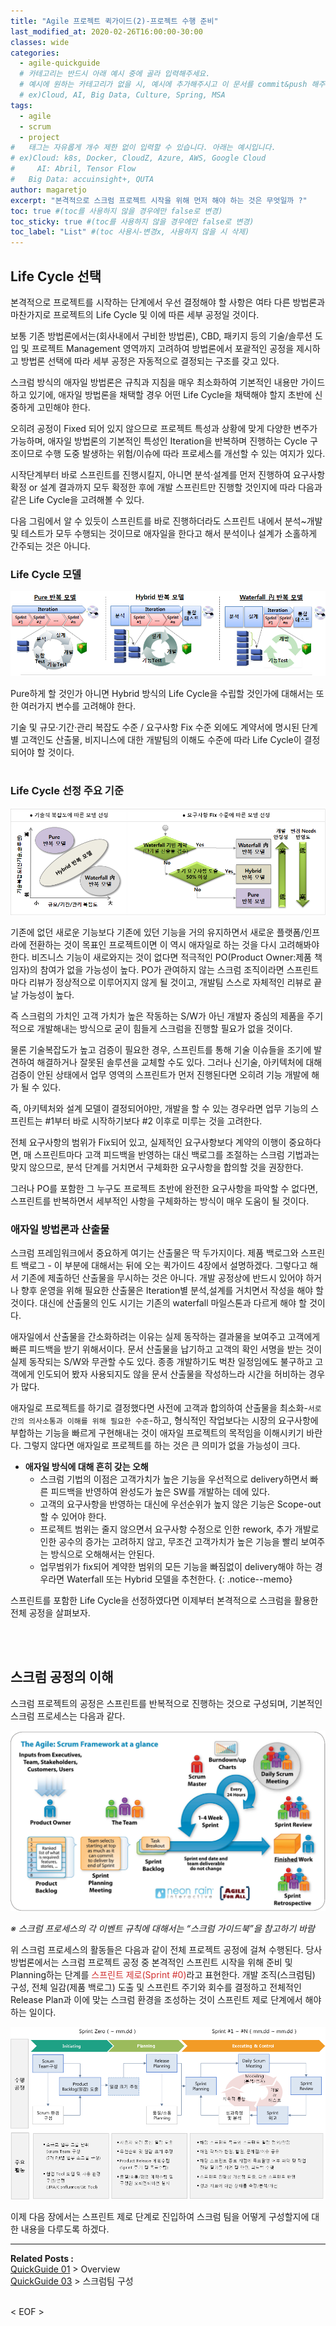 ```yaml
---
title: "Agile 프로젝트 퀵가이드(2)-프로젝트 수행 준비"
last_modified_at: 2020-02-26T16:00:00-30:00
classes: wide
categories:
  - agile-quickguide
  # 카테고리는 반드시 아래 예시 중에 골라 입력해주세요.
  # 예시에 원하는 카테고리가 없을 시, 예시에 추가해주시고 이 문서를 commit&push 해주세요.
  # ex)Cloud, AI, Big Data, Culture, Spring, MSA
tags:
  - agile
  - scrum
  - project
#	태그는 자유롭게 개수 제한 없이 입력할 수 있습니다. 아래는 예시입니다.
# ex)Cloud: k8s, Docker, CloudZ, Azure, AWS, Google Cloud
#	  AI: Abril, Tensor Flow
#   Big Data: accuinsight+, QUTA
author: magaretjo
excerpt: "본격적으로 스크럼 프로젝트 시작을 위해 먼저 해야 하는 것은 무엇일까 ?"
toc: true #(toc를 사용하지 않을 경우에만 false로 변경)
toc_sticky: true #(toc를 사용하지 않을 경우에만 false로 변경)
toc_label: "List" #(toc 사용시-변경x, 사용하지 않을 시 삭제)
---
```


## <span class="mg_title_1">Life Cycle 선택

본격적으로 프로젝트를 시작하는 단계에서 우선 결정해야 할 사항은 여타 다른 방법론과 마찬가지로 프로젝트의 Life Cycle 및 이에 따른 세부 공정일 것이다.

보통 기존 방법론에서는(회사내에서 구비한 방법론),  CBD, 패키지 등의 기술/솔루션 도입 및 프로젝트 Management 영역까지 고려하여 방법론에서 포괄적인 공정을 제시하고  방법론 선택에 따라 세부 공정은 자동적으로 결정되는 구조를 갖고 있다.

스크럼 방식의 애자일 방법론은 규칙과 지침을 매우 최소화하여 기본적인 내용만 가이드하고 있기에, 애자일 방법론을 채택할 경우 어떤 Life Cycle을 채택해야 할지 초반에 신중하게 고민해야 한다.

오히려 공정이 Fixed 되어 있지 않으므로 프로젝트 특성과 상황에 맞게 다양한 변주가 가능하며, 애자일 방법론의 기본적인 특성인 Iteration을 반복하며 진행하는 Cycle 구조이므로 수행 도중 발생하는 위험/이슈에 따라 프로세스를 개선할 수 있는 여지가 있다.

시작단계부터 바로 스프린트를 진행시킬지, 아니면 분석·설계를 먼저 진행하여 요구사항 확정 or  설계 결과까지 모두 확정한 후에 개발 스프린트만 진행할 것인지에 따라 다음과 같은 Life Cycle을 고려해볼 수 있다.

다음 그림에서 알 수 있듯이 스프린트를 바로 진행하더라도 스프린트 내에서 분석~개발 및 테스트가 모두 수행되는 것이므로 애자일을 한다고 해서 분석이나 설계가 소홀하게 간주되는 것은 아니다. 

 
### Life Cycle 모델 

![](/assets/images/agile-lifecycle-models.png) 

<!--
| Pure 반복 모델 | Hybrid 반복 모델 | Waterfall 內 반복 모델 |
|:---: |:---: |:---: |
| ![](/assets/images/agile-lifecycle-puremodel.png)  | ![](/assets/images/agile-lifecycle-hybridmodel.png) | ![](/assets/images/agile-lifecycle-waterfallmodel.png) |
//-->

Pure하게 할 것인가 아니면 Hybrid 방식의 Life Cycle을 수립할 것인가에 대해서는 또한 여러가지 변수를 고려해야 한다.

기술 및 규모·기간·관리 복잡도 수준 / 요구사항 Fix 수준 외에도 계약서에 명시된 단계별 고객인도 산출물, 비지니스에 대한 개발팀의 이해도 수준에 따라 Life Cycle이 결정되어야 할 것이다.
<br><br>

### Life Cycle 선정 주요 기준 

![](/assets/images/agile-lifecycle-base-cond.png)

<!--

| ● 기술적 복잡도에 따른 모델 선정 | ● 요구사항 Fix 수준에 따른 모델 선정 |
|--- |--- |
| ![](https://engineering-skcc.github.io/assets/images/agile-lifecycle-base-tech.png) | ![](https://engineering-skcc.github.io/assets/images/agile-lifecycle-base-req.png) |
//--> 

기존에 없던 새로운 기능보다 기존에 있던 기능을 거의 유지하면서 새로운 플랫폼/인프라에 전환하는 것이 목표인 프로젝트이면 이 역시 애자일로 하는 것을 다시 고려해봐야 한다. 비즈니스 기능이 새로와지는 것이 없다면 적극적인 PO(Product Owner:제품 책임자)의 참여가 없을 가능성이 높다.
PO가 관여하지 않는 스크럼 조직이라면 스프린트마다 리뷰가 정상적으로 이루어지지 않게 될 것이고, 개발팀 스스로 자체적인 리뷰로 끝날 가능성이 높다.

즉 스크럼의 가치인 고객 가치가 높은 작동하는 S/W가 아닌 개발자 중심의 제품을 주기적으로 개발해내는 방식으로  굳이 힘들게 스크럼을 진행할 필요가 없을 것이다.

물론 기술복잡도가 높고 검증이 필요한 경우, 스프린트를 통해 기술 이슈들을 조기에 발견하여 해결하거나 잘못된 솔루션을 교체할 수도 있다. 그러나 신기술, 아키텍처에 대해 검증이 안된 상태에서 업무 영역의 스프린트가 먼저 진행된다면 오히려 기능 개발에 해가 될 수 있다. 

즉, 아키텍처와 설계 모델이 결정되어야만, 개발을 할 수 있는 경우라면 업무 기능의 스프린트는 #1부터 바로 시작하기보다 #2 이후로 미루는 것을 고려한다.

전체 요구사항의 범위가 Fix되어 있고, 실제적인 요구사항보다 계약의 이행이 중요하다면, 매 스프린트마다 고객 피드백을 반영하는 대신 백로그를 조절하는 스크럼 기법과는 맞지 않으므로, 분석 단계를 거치면서 구체화한 요구사항을 합의할 것을 권장한다.

그러나 PO를 포함한 그 누구도 프로젝트 초반에 완전한 요구사항을 파악할 수 없다면, 스프린트를 반복하면서 세부적인 사항을 구체화하는 방식이 매우 도움이 될 것이다.




### 애자일 방법론과 산출물 

스크럼 프레임워크에서 중요하게 여기는 산출물은 딱 두가지이다. 제품 백로그와 스프린트 백로그 - 이 부분에 대해서는 뒤에 오는 퀵가이드 4장에서 설명하겠다. 
그렇다고 해서 기존에 제출하던 산출물을 무시하는 것은 아니다. 개발 공정상에 반드시 있어야 하거나 향후 운영을 위해 필요한 산출물은 Iteration별 분석,설계를 거치면서 작성을 해야 할 것이다.
대신에 산출물의 인도 시기는 기존의 waterfall 마일스톤과 다르게 해야 할 것이다.

애자일에서 산출물을 간소화하려는 이유는 실제 동작하는 결과물을 보여주고 고객에게 빠른 피드백을 받기 위해서이다. 문서 산출물을 납기하고 고객의 확인 서명을 받는 것이 실제 동작되는 S/W와 무관할 수도 있다. 종종 개발하기도 벅찬 일정임에도 불구하고 고객에게 인도되어 봤자 사용되지도 않을 문서 산출물을 작성하느라 시간을 허비하는 경우가 많다. 

애자일로 프로젝트를 하기로 결정했다면 사전에 고객과 합의하여 산출물을 최소화-`서로간의 의사소통과 이해를 위해 필요한 수준`-하고, 형식적인 작업보다는 시장의 요구사항에 부합하는 기능을 빠르게 구현해내는 것이 애자일 프로젝트의 목적임을 이해시키기 바란다.
그렇지 않다면 애자일로 프로젝트를 하는 것은 큰 의미가 없을 가능성이 크다.



- **애자일 방식에 대해 흔히 갖는 오해**
  - 스크럼 기법의 이점은 고객가치가 높은 기능을 우선적으로 delivery하면서 빠른 피드백을 반영하여 완성도가 높은 SW를 개발하는 데에 있다.
  - 고객의 요구사항을 반영하는 대신에 우선순위가 높지 않은 기능은 Scope-out 할 수 있어야 한다.
  - 프로젝트 범위는 줄지 않으면서 요구사항 수정으로 인한 rework, 추가 개발로 인한 공수의 증가는 고려하지 않고, 무조건 고객가치가 높은 기능을 빨리 보여주는 방식으로 오해해서는 안된다.
  - 업무범위가 fix되어 계약한 범위의 모든 기능을 빠짐없이 delivery해야 하는 경우라면 Waterfall 또는 Hybrid 모델을 추천한다.
{: .notice--memo} 
<!--팁 박스 노란색-->


스프린트를 포함한 Life Cycle을 선정하였다면 이제부터 본격적으로 스크럼을 활용한 전체 공정을 살펴보자.

<br><br>

## <span class="mg_title_1">스크럼 공정의 이해

스크럼 프로젝트의 공정은 스프린트를 반복적으로 진행하는 것으로 구성되며, 기본적인 스크럼 프로세스는 다음과 같다. 

 
![](/assets/images/agile-scrum-process.png)

*※ 스크럼 프로세스의 각 이벤트 규칙에 대해서는 “스크럼 가이드북”을 참고하기 바람*
<br>


위 스크럼 프로세스의 활동들은 다음과 같이 전체 프로젝트 공정에 걸쳐 수행된다.
당사 방법론에서는 스크럼 프로젝트 공정 중 본격적인 스프린트 시작을 위해 준비 및 Planning하는 단계를 <span style="color:#d03030;">스프린트 제로(Sprint #0)</span>라고 표현한다.
개발 조직(스크럼팀) 구성, 전체 일감(제품 백로그) 도출 및 스프린트 주기와 회수를 결정하고 전체적인 Release Plan과 이에 맞는 스크럼 환경을 조성하는 것이 스프린트 제로 단계에서 해야 하는 일이다. 

![](/assets/images/agile-scrum-project-process.png)


이제 다음 장에서는 스프린트 제로 단계로 진입하여 스크럼 팀을 어떻게 구성할지에 대한 내용을 다루도록 하겠다.

***

<div class="mg_subject_1"><b>Related Posts : </b></div> 
<div class="mg_content_1">
<a href="/agile-quickguide/Agile-QuickGuide01-Overview/">QuickGuide 01</a> > Overview <br>
<a href="/agile-quickguide/Agile-QuickGuide03-스크럼팀구성/">QuickGuide 03</a> > 스크럼팀 구성 
</div>
<br>

< EOF >